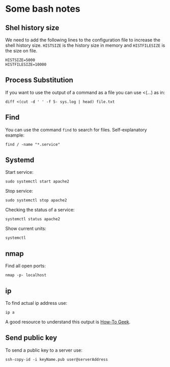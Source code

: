 # Some bash notes

## Shel history size

We need to add the following lines to the configuration file to increase the shell history size. `HISTSIZE` is the history size in memory and `HISTFILESIZE` is the size on file.

```shell
HISTSIZE=5000
HISTFILESIZE=10000
```

## Process Substitution

If you want to use the output of a command as a file you can use <(...) as in:

```shell
diff <(cut -d ' ' -f 5- sys.log | head) file.txt
```

## Find

You can use the command `find` to search for files. Self-explanatory example:

```shell
find / -name "*.service"
```

## Systemd

Start service:

```shell
sudo systemctl start apache2
```

Stop service:

```shell
sudo systemctl stop apache2
```

Checking the status of a service:

```shell
systemctl status apache2
```

Show current units:

```shell
systemctl
```

## nmap

Find all open ports:

```shell
nmap -p- localhost
```

## ip

To find actual ip address use:

```shell
ip a
```

A good resource to understand this output is [How-To Geek](https://www.howtogeek.com/657911/how-to-use-the-ip-command-on-linux/).

## Send public key

To send a public key to a server use:

```shell
ssh-copy-id -i keyName.pub user@serverAddress
```
